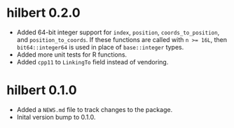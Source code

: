 # hilbert 0.2.0
- Added 64-bit integer support for `index`, `position`,
  `coords_to_position`, and `position_to_coords`. If these
  functions are called with `n >= 16L`, then `bit64::integer64`
  is used in place of `base::integer` types.
- Added more unit tests for R functions.
- Added `cpp11` to `LinkingTo` field instead of vendoring.

# hilbert 0.1.0
- Added a `NEWS.md` file to track changes to the package.
- Inital version bump to 0.1.0.
